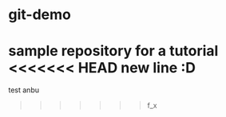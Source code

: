 # git-demo
sample repository for a tutorial
<<<<<<< HEAD
new line :D
=======



test anbu
>>>>>>> f_x
